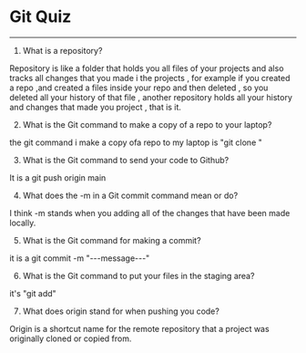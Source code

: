 # Git Quiz



---

1. What is a repository?

<!-- Write your answer under here -->
Repository is like a folder that holds you all files of your projects and also tracks all changes that you made i the projects , for example if you created a repo ,and created a files inside your repo and then deleted  , so you deleted all your history of that file , another repository holds all your history and changes that made you project , that is it.

2. What is the Git command to make a copy of a repo to your laptop?

<!-- Write your answer under here -->
the git command i make a copy ofa repo to my laptop is "git clone <link of the repository > "

3. What is the Git command to send your code to Github?

<!-- Write your answer under here -->
It is a git push origin main

4. What does the -m in a Git commit command mean or do?

<!-- Write your answer here -->
I think -m stands when you adding all of the changes that have been made locally.

5. What is the Git command for making a commit?

<!-- Write your answer here -->
 it is a git commit -m "---message---"

6. What is the Git command to put your files in the staging area?

<!-- Write your answer here -->
it's  "git add"

7. What does origin stand for when pushing you code?

<!-- Write your answer here -->
Origin is a shortcut name for the remote repository that a project was originally cloned or copied from. 